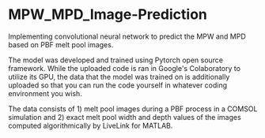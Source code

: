 # MPW_MPD_Image-Prediction
Implementing convolutional neural network to predict the MPW and MPD based on PBF melt pool images.

The model was developed and trained using Pytorch open source framework. While the uploaded code is ran in Google's Colaboratory to utilize its GPU, the data that the model was trained on is additionally uploaded so that you can run the code yourself in whatever coding environment you wish.

The data consists of 1) melt pool images during a PBF process in a COMSOL simulation and 2) exact melt pool width and depth values of the images computed algorithmically by LiveLink for MATLAB.
